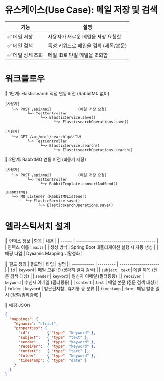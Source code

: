 # 유스케이스(Use Case): 메일 저장 및 검색
| 기능         | 설명                     |
| ---------- | ---------------------- |
| ✅ 메일 저장    | 사용자가 새로운 메일을 저장 요청함    |
| ✅ 메일 검색    | 특정 키워드로 메일을 검색 (제목/본문) |
| ✅ 메일 상세 조회 | 메일 ID로 단일 메일을 조회함      |

# 워크플로우
🔹 1단계: Elasticsearch 직접 연동 버전 (RabbitMQ 없이)
```
[사용자]
   └─> POST /api/mail            (메일 저장 요청)
          └─> TestController
                └─> ElasticService.save()
                      └─> ElasticsearchOperations.save()

[사용자]
   └─> GET /api/mail/search?q=보고서
          └─> TestController
                └─> ElasticService.search()
                      └─> ElasticsearchOperations.search()
```
🔹 2단계: RabbitMQ 연동 버전 (비동기 저장)
```
[사용자]
   └─> POST /api/mail            (메일 저장 요청)
          └─> TestController
                └─> RabbitTemplate.convertAndSend()

[RabbitMQ]
   └─> MQ Listener (RabbitMQListener)
         └─> ElasticService.save()
               └─> ElasticsearchOperations.save()
```

# 엘라스틱서치 설계
🧱 인덱스 정보
| 항목     | 내용                                       |
| ------ | ---------------------------------------- |
| 인덱스 이름 | `mails`                                  |
| 생성 방식  | Spring Boot 애플리케이션 실행 시 자동 생성 |
| 매핑 타입  | Dynamic Mapping 비활성화      |

🧩 필드 정의
| 필드명         | 타입        | 설명                   |
| ----------- | --------- | -------------------- |
| `id`        | `keyword` | 메일 고유 ID (정확히 일치 검색) |
| `subject`   | `text`    | 메일 제목 (전문 검색 대상)     |
| `sender`    | `keyword` | 발신자 이메일 (필터링용)       |
| `receiver`  | `keyword` | 수신자 이메일 (필터링용)       |
| `content`   | `text`    | 메일 본문 (전문 검색 대상)     |
| `folder`    | `keyword` | 받은편지함 / 휴지통 등 분류     |
| `timestamp` | `date`    | 메일 발송 일시 (정렬/범위검색)   |

🧾 매핑 JSON
```json
{
  "mappings": {
    "dynamic": "strict",
    "properties": {
      "id":        { "type": "keyword" },
      "subject":   { "type": "text" },
      "sender":    { "type": "keyword" },
      "receiver":  { "type": "keyword" },
      "content":   { "type": "text" },
      "folder":    { "type": "keyword" },
      "timestamp": { "type": "date" }
    }
  }
}
```
